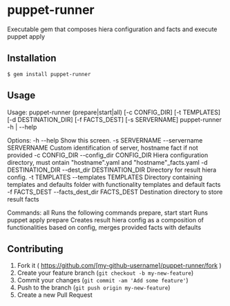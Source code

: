 # puppet-runner

Executable gem that composes hiera configuration and facts and execute puppet apply 

## Installation

    $ gem install puppet-runner

## Usage

Usage:
  puppet-runner (prepare|start|all) [-c CONFIG_DIR] [-t TEMPLATES] [-d DESTINATION_DIR] [-f FACTS_DEST] [-s SERVERNAME]
  puppet-runner -h | --help

Options:
  -h --help                                       Show this screen.
  -s SERVERNAME --servername SERVERNAME           Custom identification of server, hostname fact if not provided
  -c CONFIG_DIR --config_dir CONFIG_DIR           Hiera configuration directory, must ontain "hostname".yaml and "hostname"_facts.yaml
  -d DESTINATION_DIR --dest_dir DESTINATION_DIR   Directory for result hiera config.
  -t TEMPLATES --templates TEMPLATES              Directory containing templates and defaults folder with functionality templates and default facts
  -f FACTS_DEST --facts_dest_dir FACTS_DEST       Destination directory to store result facts

Commands:
  all           Runs the following commands prepare, start 
  start         Runs puppet apply 
  prepare       Creates result hiera config as a composition of functionalities based on config, merges provided facts with defaults


## Contributing

1. Fork it ( https://github.com/[my-github-username]/puppet-runner/fork )
2. Create your feature branch (`git checkout -b my-new-feature`)
3. Commit your changes (`git commit -am 'Add some feature'`)
4. Push to the branch (`git push origin my-new-feature`)
5. Create a new Pull Request
